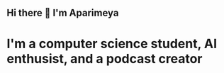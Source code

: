 ## Hi there 👋 I'm Aparimeya

# I'm a computer science student, AI enthusist, and a podcast creator

<!--
**AparimeyaTiwari/AparimeyaTiwari** is a ✨ _special_ ✨ repository because its `README.md` (this file) appears on your GitHub profile.

Welcome to Aparimeya Tiwari's Github profile!!!


- 🔭 I’m currently working on Finny-The-Fiance-Bot
- 🌱 I’m currently learning ...
- 👯 I’m looking to collaborate on AI projects
- 🤔 I’m looking for help with ...
- 💬 Ask me about ...
- 📫 How to reach me:
[![LinkedIn](https://img.shields.io/badge/LinkedIn-blue?logo=linkedin&style=flat)](https://www.linkedin.com/in/aparimeya-tiwari-76a252252/)
- 😄 Pronouns: HE/HIM
- ⚡ Fun fact: I like to sing and also love watching cricket and NFL. Love Tom Brady and MSD
